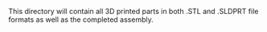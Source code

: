 This directory will contain all 3D printed parts in both .STL and .SLDPRT file formats as well as the completed assembly.
